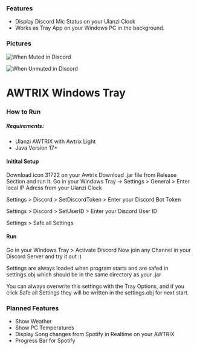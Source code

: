 
### Features


- Display Discord Mic Status on your Ulanzi Clock
- Works as Tray App on your Windows PC in the background.


### Pictures
![When Muted in Discord](https://i.imgur.com/iATtqxx.png)

![When Unmuted in Discord](https://i.imgur.com/efBhZJr.png)

# AWTRIX Windows Tray

### How to Run

##### Requirements:
- Ulanzi AWTRIX with Awtrix Light
- Java Version 17+

#### Initital Setup
Download icon 31722 on your Awtrix
Download .jar file from Release Section and run it.
Go in your Windows Tray -> Settings > General > Enter local IP Adress from your Ulanzi Clock

Settings > Discord > SetDiscordToken > Enter your Discord Bot Token

Settings > Discord > SetUserID > Enter your Discord User ID

Settings > Safe all Settings 

#### Run
Go in your Windows Tray > Activate Discord
Now join any Channel in your Discord Server and try it out :)

Settings are always loaded when program starts and are safed in settings.obj which should be in the same directory as your .jar

You can always overwrite this settings with the Tray Options, and if you click Safe all Settings they will be written in the settings.obj for next start.



### Planned Features
- Show Weather
- Show PC Temperatures
- Display Song changes from Spotify in Realtime on your AWTRIX
- Progress Bar for Spotify


